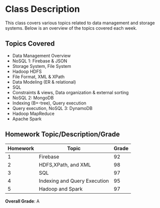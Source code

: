 # Class Description

This class covers various topics related to data management and storage systems. Below is an overview of the topics covered each week.

## Topics Covered 
- Data Management Overview
- NoSQL 1: Firebase & JSON
- Storage System, File System
- Hadoop HDFS
- File Format, XML & XPath
- Data Modeling (ER & relational)
- SQL
- Constraints & views, Data organization & external sorting
- NoSQL 2: MongoDB
- Indexing (B+-tree), Query execution
- Query execution, NoSQL 3: DynamoDB
- Hadoop MapReduce
- Apache Spark

## Homework Topic/Description/Grade
| Homework | Topic       | Grade |
|----------|-------------------|-------|
| 1        | Firebase | 92    |
| 2        | HDFS,XPath, and XML | 98    |
| 3        | SQL | 97    |
| 4        | Indexing and Query Execution | 95    |
| 5        | Hadoop and Spark | 97    |

**Overall Grade**: A

